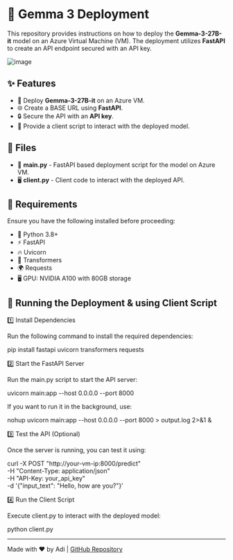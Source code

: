 # 🚀 Gemma 3 Deployment

This repository provides instructions on how to deploy the **Gemma-3-27B-it** model on an Azure Virtual Machine (VM). The deployment utilizes **FastAPI** to create an API endpoint secured with an API key.

![image](https://github.com/user-attachments/assets/5bd9b6c5-8fa2-48ec-89cc-c88830ca756e)

## ✨ Features
- 🚀 Deploy **Gemma-3-27B-it** on an Azure VM.
- 🌐 Create a BASE URL using **FastAPI**.
- 🔒 Secure the API with an **API key**.
- 📡 Provide a client script to interact with the deployed model.

## 📂 Files
- 📝 **main.py** - FastAPI based deployment script for the model on Azure VM.
- 🖥️ **client.py** - Client code to interact with the deployed API.

## 📌 Requirements
Ensure you have the following installed before proceeding:
- 🐍 Python 3.8+
- ⚡ FastAPI
- 🔥 Uvicorn
- 🤗 Transformers
- 🌍 Requests
- 🖥️ GPU: NVIDIA A100 with 80GB storage

## 🚀 Running the Deployment & using Client Script

1️⃣ Install Dependencies

Run the following command to install the required dependencies:

pip install fastapi uvicorn transformers requests

2️⃣ Start the FastAPI Server

Run the main.py script to start the API server:

uvicorn main:app --host 0.0.0.0 --port 8000

If you want to run it in the background, use:

nohup uvicorn main:app --host 0.0.0.0 --port 8000 > output.log 2>&1 &

3️⃣ Test the API (Optional)

Once the server is running, you can test it using:

curl -X POST "http://your-vm-ip:8000/predict" \
     -H "Content-Type: application/json" \
     -H "API-Key: your_api_key" \
     -d '{"input_text": "Hello, how are you?"}'

4️⃣ Run the Client Script

Execute client.py to interact with the deployed model:

python client.py

---

Made with ❤️ by Adi | [GitHub Repository](https://github.com/adityadeshpande03/Gemma-3-Deployment)
